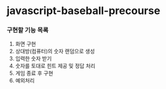 # javascript-baseball-precourse

### 구현할 기능 목록

1. 화면 구현
2. 상대방(컴퓨터)의 숫자 랜덤으로 생성
3. 입력한 숫자 받기
4. 숫자를 토대로 힌트 제공 및 정답 처리
5. 게임 종료 후 구현
6. 예외처리
